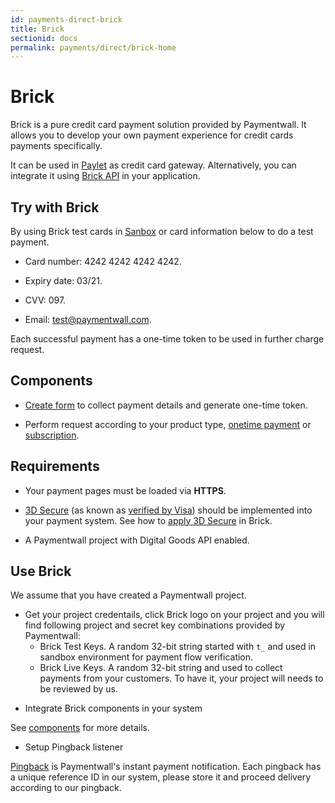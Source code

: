 ```yaml
---
id: payments-direct-brick
title: Brick
sectionid: docs
permalink: payments/direct/brick-home
---
```

# Brick

<div id="payment-form-container">
</div>
<script src="https://api.paymentwall.com/brick/brick.1.4.js"></script>
<script type="text/javascript">
	var brick = new Brick({
		public_key: 't_a93db6bffafdda5c57ab48296fdbba',
		amount: 0.99,
		currency: 'USD',
		container: 'payment-form-container',
		action: 'http://testbed1.stuffio.com/bricktest/brick-doc.php',
		form: {
			merchant: 'Your store',
			product: 'Your goods name',
			pay_button: 'Pay',
			zip: true
		}
	});

	brick.showPaymentForm(function(data) {

	}, function(errors) {
    // handle errors
	});
</script>

Brick is a pure credit card payment solution provided by Paymentwall. It allows you to develop your own payment experience for credit cards payments specifically.

It can be used in [Paylet](/payments/widget-home) as credit card gateway. Alternatively, you can integrate it using [Brick API](/apis#section-brick-onetime_token) in your application. 

## Try with Brick

By using Brick test cards in [Sanbox](/payments/direct/brick/sandbox) or card information below to do a test payment.

* Card number: 4242 4242 4242 4242.

* Expiry date: 03/21.

* CVV: 097.

* Email: test@paymentwall.com.

Each successful payment has a one-time token to be used in further charge request.

## Components

* [Create form](/payments/direct/brick/create-form) to collect payment details and generate one-time token. 

* Perform request according to your product type, [onetime payment](/payments/direct/brick/charge) or [subscription](/payments/direct/brick/subscription).

## Requirements

* Your payment pages must be loaded via **HTTPS**.

* [3D Secure](http://www.mastercard.com/gateway/implementation_guides/3D-Secure.html) (as known as [verified by Visa](https://www.visaeurope.com/making-payments/verified-by-visa/)) should be implemented into your payment system. See how to [apply 3D Secure](/direct/brick/3dSecure) in Brick.

* A Paymentwall project with Digital Goods API enabled.

## Use Brick

We assume that you have created a Paymentwall project.

+ Get your project credentails, click Brick logo on your project and you will find following project and secret key combinations provided by Paymentwall:
	- Brick Test Keys. A random 32-bit string started with ```t_``` and used in sandbox environment for payment flow verification.
	- Brick Live Keys. A random 32-bit string and used to collect payments from your customers. To have it, your project will needs to be reviewed by us.

* Integrate Brick components in your system

See [components](#components) for more details.

* Setup Pingback listener

[Pingback](/default-pingback) is Paymentwall's instant payment notification. Each pingback has a unique reference ID in our system, please store it and proceed delivery according to our pingback.

